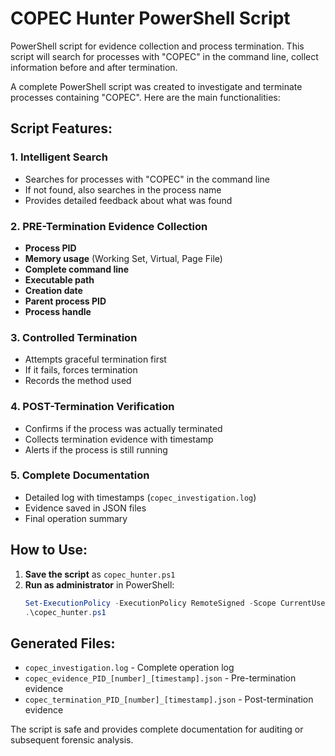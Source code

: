 # COPEC Hunter PowerShell Script

PowerShell script for evidence collection and process termination. This script will search for processes with "COPEC" in the command line, collect information before and after termination.

A complete PowerShell script was created to investigate and terminate processes containing "COPEC". Here are the main functionalities:

## **Script Features:**

### **1. Intelligent Search**
- Searches for processes with "COPEC" in the command line
- If not found, also searches in the process name
- Provides detailed feedback about what was found

### **2. PRE-Termination Evidence Collection**
- **Process PID**
- **Memory usage** (Working Set, Virtual, Page File)
- **Complete command line**
- **Executable path**
- **Creation date**
- **Parent process PID**
- **Process handle**

### **3. Controlled Termination**
- Attempts graceful termination first
- If it fails, forces termination
- Records the method used

### **4. POST-Termination Verification**
- Confirms if the process was actually terminated
- Collects termination evidence with timestamp
- Alerts if the process is still running

### **5. Complete Documentation**
- Detailed log with timestamps (`copec_investigation.log`)
- Evidence saved in JSON files
- Final operation summary

## **How to Use:**

1. **Save the script** as `copec_hunter.ps1`
2. **Run as administrator** in PowerShell:
   ```powershell
   Set-ExecutionPolicy -ExecutionPolicy RemoteSigned -Scope CurrentUser
   .\copec_hunter.ps1
   ```

## **Generated Files:**
- `copec_investigation.log` - Complete operation log
- `copec_evidence_PID_[number]_[timestamp].json` - Pre-termination evidence
- `copec_termination_PID_[number]_[timestamp].json` - Post-termination evidence

The script is safe and provides complete documentation for auditing or subsequent forensic analysis.
